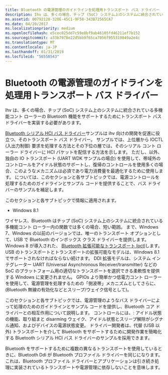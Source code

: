 ```yaml
---
title: Bluetooth の電源管理のガイドラインを処理用トランスポート バス ドライバー
description: Ihv は、多くの場合、チップ (SoC) システム上のシステムに統合されている多機能コント ローラーの Bluetooth 機能をサポートするためにトランスポート バス ドライバーを実装する必要があります。
ms.assetid: 00792128-320E-45C1-9F58-343B72565CA7
ms.date: 04/20/2017
ms.localizationpriority: medium
ms.openlocfilehash: e5cec025dd7c59e8bf9ab46105fd46211ef7b152
ms.sourcegitcommit: a33b7978e22d5bb9f65ca7056f955319049a2e4c
ms.translationtype: MT
ms.contentlocale: ja-JP
ms.lasthandoff: 01/31/2019
ms.locfileid: "56558543"
---
```

# <a name="transport-bus-driver-for-bluetooth-power-control-handling-guidelines"></a>Bluetooth の電源管理のガイドラインを処理用トランスポート バス ドライバー


Ihv は、多くの場合、チップ (SoC) システム上のシステムに統合されている多機能コント ローラーの Bluetooth 機能をサポートするためにトランスポート バス ドライバーを実装する必要があります。

[Bluetooth シリアル HCI バス ドライバー](https://go.microsoft.com/fwlink/p/?linkid=256088)サンプルは ihv 向けの開発を促進に役立つ、そのトランスポート バス ドライバー。 サンプルでは、上位層から IOCTL (入出力制御) 要求を処理する方法とその下位の層では、そのシリアル コント ローラー ドライバーに HCI パケットを配信する方法を示します。 ただし、以外、独自の IO トランスポート (UART WDK サンプルの場合) を使用して、帯域外のコントロールをアイドル状態のサポートし、復帰のコントロールを使用多くの場合、このようなメカニズムは必須であり電力消費量を最適化するために使用します。 については、このセクションと各サブトピックでは、電源コントロールを処理するためのガイドラインとサンプル コードを提供することで、バス ドライバーのサンプルを補足します。

このセクションと各サブトピックで情報に適用されます。

-   Windows 8.1

ワイヤレス、Bluetooth はチップ (SoC) システム上のシステムに統合されている多機能コント ローラー内の関数では多くの場合、短い範囲。 まで、Windows 7、Windows の以前のバージョンでは、唯一のトランスポート オプションとして、USB で Bluetooth のインボックス クラス ドライバーを提供します。 Windows 8 が導入された、 [Bluetooth 拡張可能なトランスポート Ioctl](https://msdn.microsoft.com/library/windows/hardware/hh450819)します。 USB のトランスポートとトランスポートの拡張可能なモデルは、Windows 8.1 でサポートされなければならない続けます。 DDI 拡張モデルは、システム インテグレーター UART (Universal Asynchronous Receiver/transmitter) などの SoC のプラットフォーム用の適切なトランスポートを選択できる柔軟性を提供する Windows に変更されません。 GPIOs より簡単かつ低電力コント ローラーを使用して、電源管理を処理するための「側波帯」メカニズムとしてさらに、(Bluetooth 無線の有効化などとスリープ/ウェイク信号として)。

このセクションと各サブトピックでは、電源管理のようなバス ドライバーによって処理のためのガイドラインとサンプル コードを提供し、Bluetooth コア ドライバーとの相互作用について説明します。 コントロールには、: アイドル状態の機能、取り組まと disarming ウェイク、アイドル状態とスリープ解除がシグナル通知、およびデバイスの電源状態変更。 ドライバー開発者は、代替 (USB 以外) トランスポートを介して Bluetooth をサポートするために開発作業を簡略化する Bluetooth シリアル HCI バス ドライバーのサンプルを採用できます。

Bluetooth をサポートするために複数の異なるトランスポートを使用しているときに、Bluetooth Ddi が Bluetooth プロファイル ドライバーを同じになります。 これは、Bluetooth プロファイル ドライバーとアプリケーションは引き続き処理に実装されているトランスポートや電源管理に依存しないことを意味します。

 

 





